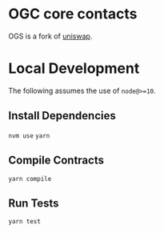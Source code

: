 # OGC core contacts

OGS is a fork of [uniswap](https://uniswap.org/docs).

# Local Development

The following assumes the use of `node@>=10`.

## Install Dependencies

`nvm use`
`yarn`

## Compile Contracts

`yarn compile`

## Run Tests

`yarn test`
